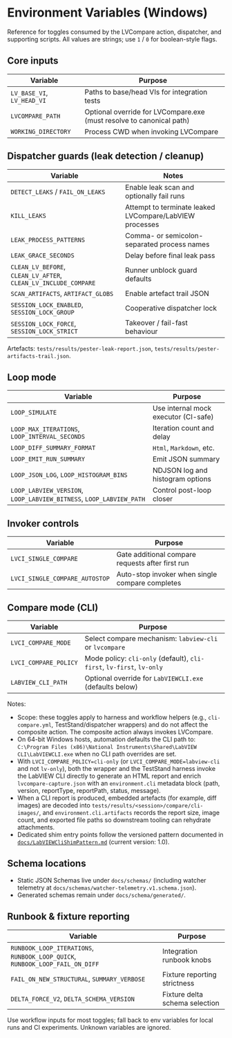 <!-- markdownlint-disable-next-line MD041 -->
# Environment Variables (Windows)

Reference for toggles consumed by the LVCompare action, dispatcher, and supporting scripts.
All values are strings; use `1` / `0` for boolean-style flags.

## Core inputs

| Variable | Purpose |
| -------- | ------- |
| `LV_BASE_VI`, `LV_HEAD_VI` | Paths to base/head VIs for integration tests |
| `LVCOMPARE_PATH` | Optional override for LVCompare.exe (must resolve to canonical path) |
| `WORKING_DIRECTORY` | Process CWD when invoking LVCompare |

## Dispatcher guards (leak detection / cleanup)

| Variable | Notes |
| -------- | ----- |
| `DETECT_LEAKS` / `FAIL_ON_LEAKS` | Enable leak scan and optionally fail runs |
| `KILL_LEAKS` | Attempt to terminate leaked LVCompare/LabVIEW processes |
| `LEAK_PROCESS_PATTERNS` | Comma- or semicolon-separated process names |
| `LEAK_GRACE_SECONDS` | Delay before final leak pass |
| `CLEAN_LV_BEFORE`, `CLEAN_LV_AFTER`, `CLEAN_LV_INCLUDE_COMPARE` | Runner unblock guard defaults |
| `SCAN_ARTIFACTS`, `ARTIFACT_GLOBS` | Enable artefact trail JSON |
| `SESSION_LOCK_ENABLED`, `SESSION_LOCK_GROUP` | Cooperative dispatcher lock |
| `SESSION_LOCK_FORCE`, `SESSION_LOCK_STRICT` | Takeover / fail-fast behaviour |

Artefacts: `tests/results/pester-leak-report.json`, `tests/results/pester-artifacts-trail.json`.

## Loop mode

| Variable | Purpose |
| -------- | ------- |
| `LOOP_SIMULATE` | Use internal mock executor (CI-safe) |
| `LOOP_MAX_ITERATIONS`, `LOOP_INTERVAL_SECONDS` | Iteration count and delay |
| `LOOP_DIFF_SUMMARY_FORMAT` | `Html`, `Markdown`, etc. |
| `LOOP_EMIT_RUN_SUMMARY` | Emit JSON summary |
| `LOOP_JSON_LOG`, `LOOP_HISTOGRAM_BINS` | NDJSON log and histogram options |
| `LOOP_LABVIEW_VERSION`, `LOOP_LABVIEW_BITNESS`, `LOOP_LABVIEW_PATH` | Control post-loop closer |

## Invoker controls

| Variable | Purpose |
| -------- | ------- |
| `LVCI_SINGLE_COMPARE` | Gate additional compare requests after first run |
| `LVCI_SINGLE_COMPARE_AUTOSTOP` | Auto-stop invoker when single compare completes |

## Compare mode (CLI)

| Variable | Purpose |
| -------- | ------- |
| `LVCI_COMPARE_MODE` | Select compare mechanism: `labview-cli` or `lvcompare` |
| `LVCI_COMPARE_POLICY` | Mode policy: `cli-only` (default), `cli-first`, `lv-first`, `lv-only` |
| `LABVIEW_CLI_PATH` | Optional override for `LabVIEWCLI.exe` (defaults below) |

Notes:

- Scope: these toggles apply to harness and workflow helpers (e.g., `cli-compare.yml`, TestStand/dispatcher wrappers)
  and do not affect the composite action. The composite action always invokes LVCompare.
- On 64-bit Windows hosts, automation defaults the CLI path to:
  `C:\Program Files (x86)\National Instruments\Shared\LabVIEW CLI\LabVIEWCLI.exe` when
  no CLI path overrides are set.
- With `LVCI_COMPARE_POLICY=cli-only` (or `LVCI_COMPARE_MODE=labview-cli` and not `lv-only`), both
  the wrapper and the TestStand harness invoke the LabVIEW CLI directly to generate an HTML report
  and enrich `lvcompare-capture.json` with an `environment.cli` metadata block (path, version,
  reportType, reportPath, status, message).
- When a CLI report is produced, embedded artefacts (for example, diff images) are decoded into
  `tests/results/<session>/compare/cli-images/`, and `environment.cli.artifacts` records the report
  size, image count, and exported file paths so downstream tooling can rehydrate attachments.
- Dedicated shim entry points follow the versioned pattern documented in
  [`docs/LabVIEWCliShimPattern.md`](./LabVIEWCliShimPattern.md) (current version: 1.0).

## Schema locations

- Static JSON Schemas live under `docs/schemas/` (including watcher telemetry at
  `docs/schemas/watcher-telemetry.v1.schema.json`).
- Generated schemas remain under `docs/schema/generated/`.

## Runbook & fixture reporting

| Variable | Purpose |
| -------- | ------- |
| `RUNBOOK_LOOP_ITERATIONS`, `RUNBOOK_LOOP_QUICK`, `RUNBOOK_LOOP_FAIL_ON_DIFF` | Integration runbook knobs |
| `FAIL_ON_NEW_STRUCTURAL`, `SUMMARY_VERBOSE` | Fixture reporting strictness |
| `DELTA_FORCE_V2`, `DELTA_SCHEMA_VERSION` | Fixture delta schema selection |

Use workflow inputs for most toggles; fall back to env variables for local runs and CI
experiments. Unknown variables are ignored.
